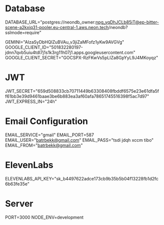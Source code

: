 # Database
DATABASE_URL="postgres://neondb_owner:npg_yqDhJCLb85iT@ep-bitter-scene-a2kxiq31-pooler.eu-central-1.aws.neon.tech/neondb?sslmode=require"

GEMINI="AIzaSyDbHQIZuBVAu_v3jiZaMFofz1yKw9AVGVg"
GOOGLE_CLIENT_ID="501832280197-jdnn7qvb5uiu4tdl7j1s1k3rg11h07j1.apps.googleusercontent.com"
GOOGLE_CLIENT_SECRET="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"

# JWT
JWT_SECRET="659d508833cb70711449b63308408fbddf6575e23e61dfa5ff61bb3e39d9461baae3be6b883ea3af60afa78651745516398f5ac7d97"
JWT_EXPRESS_IN="24h"

# Email Configuration
EMAIL_SERVICE="gmail"
EMAIL_PORT=587
EMAIL_USER="batrbekk@gmail.com"
EMAIL_PASS="tsdi jdqh xccm tibo"
EMAIL_FROM="batrbekk@gmail.com"

# ElevenLabs
ELEVENLABS_API_KEY="sk_b4497622adce173cb9b35b5b04f13228fb1d2fc6b63fe35e"

# Server
PORT=3000
NODE_ENV=development

